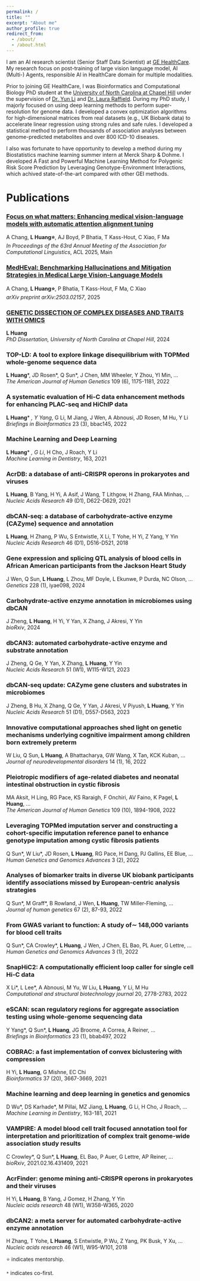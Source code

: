 ```yaml
---
permalink: /
title: ""
excerpt: "About me"
author_profile: true
redirect_from: 
  - /about/
  - /about.html
---
```


I am an AI research scientist (Senior Staff Data Scientist) at [GE HealthCare](https://www.gehealthcare.com/). My research focus on post-training of large vision language model, AI (Multi-) Agents, responsible AI in HealthCare domain for multiple modalities. 

Prior to joining GE HealthCare, I was Bioinformatics and Computational Biology PhD student at the [University of North Carolina at Chapel Hill](https://www.unc.edu/) under the supervision of [Dr. Yun Li](https://sph.unc.edu/adv_profile/yun-li-phd/) and [Dr. Laura Raffield](https://www.med.unc.edu/genetics/directory/laura-raffield-phd/). During my PhD study, I majorly focused on using deep learning methods to perform super-resolution for genome data. I developed a convex optimization algorithms for high-dimensional matrices from real datasets (e.g., UK Biobank data) to accelerate linear regression using strong rules and safe rules. I developed a statistical method to perform thousands of association analyses between genome-predicted metabolites and over 800 ICD-10 diseases.

I also was fortunate to have opportunity to develop a method during my Biostatistics machine learning summer intern at Merck Sharp & Dohme. I developed A Fast and Powerful Machine Learning Method for Polygenic Risk Score Prediction by Leveraging Genotype-Environment Interactions, which achived state-of-the-art compared with other GEI methods.

Publications
======

### [Focus on what matters: Enhancing medical vision-language models with automatic attention alignment tuning](https://aclanthology.org/2025.acl-long.460.pdf)
A Chang, **L Huang⭐**, AJ Boyd, P Bhatia, T Kass-Hout, C Xiao, F Ma  
*In Proceedings of the 63rd Annual Meeting of the Association for Computational Linguistics*, ACL 2025, Main

### [MedHEval: Benchmarking Hallucinations and Mitigation Strategies in Medical Large Vision-Language Models](https://arxiv.org/abs/2503.02157)
A Chang, **L Huang⭐**, P Bhatia, T Kass-Hout, F Ma, C Xiao  
*arXiv preprint arXiv:2503.02157*, 2025

### [GENETIC DISSECTION OF COMPLEX DISEASES AND TRAITS WITH OMICS](https://www.proquest.com/openview/a925b6edda339e93c06f4b06544a71dd/1?cbl=18750&diss=y&pq-origsite=gscholar)
**L Huang**  
*PhD Dissertation, University of North Carolina at Chapel Hill*, 2024

### TOP-LD: A tool to explore linkage disequilibrium with TOPMed whole-genome sequence data
**L Huang***, JD Rosen*, Q Sun*, J Chen, MM Wheeler, Y Zhou, YI Min, ...  
*The American Journal of Human Genetics* 109 (6), 1175-1181, 2022

### A systematic evaluation of Hi-C data enhancement methods for enhancing PLAC-seq and HiChIP data
**L Huang*** *, Y Yang*, G Li, M Jiang, J Wen, A Abnousi, JD Rosen, M Hu, Y Li  
*Briefings in Bioinformatics* 23 (3), bbac145, 2022

### Machine Learning and Deep Learning
**L Huang*** *, G Li*, H Cho, J Roach, Y Li  
*Machine Learning in Dentistry*, 163, 2021

### AcrDB: a database of anti-CRISPR operons in prokaryotes and viruses
**L Huang**, B Yang, H Yi, A Asif, J Wang, T Lithgow, H Zhang, FAA Minhas, ...  
*Nucleic Acids Research* 49 (D1), D622-D629, 2021

### dbCAN-seq: a database of carbohydrate-active enzyme (CAZyme) sequence and annotation
**L Huang**, H Zhang, P Wu, S Entwistle, X Li, T Yohe, H Yi, Z Yang, Y Yin  
*Nucleic Acids Research* 46 (D1), D516-D521, 2018

### Gene expression and splicing QTL analysis of blood cells in African American participants from the Jackson Heart Study
J Wen, Q Sun, **L Huang**, L Zhou, MF Doyle, L Ekunwe, P Durda, NC Olson, ...  
*Genetics* 228 (1), iyae098, 2024

### Carbohydrate-active enzyme annotation in microbiomes using dbCAN
J Zheng, **L Huang**, H Yi, Y Yan, X Zhang, J Akresi, Y Yin  
*bioRxiv*, 2024

### dbCAN3: automated carbohydrate-active enzyme and substrate annotation
J Zheng, Q Ge, Y Yan, X Zhang, **L Huang**, Y Yin  
*Nucleic Acids Research* 51 (W1), W115-W121, 2023

### dbCAN-seq update: CAZyme gene clusters and substrates in microbiomes
J Zheng, B Hu, X Zhang, Q Ge, Y Yan, J Akresi, V Piyush, **L Huang**, Y Yin  
*Nucleic Acids Research* 51 (D1), D557-D563, 2023

### Innovative computational approaches shed light on genetic mechanisms underlying cognitive impairment among children born extremely preterm
W Liu, Q Sun, **L Huang**, A Bhattacharya, GW Wang, X Tan, KCK Kuban, ...  
*Journal of neurodevelopmental disorders* 14 (1), 16, 2022

### Pleiotropic modifiers of age-related diabetes and neonatal intestinal obstruction in cystic fibrosis
MA Aksit, H Ling, RG Pace, KS Raraigh, F Onchiri, AV Faino, K Pagel, **L Huang**, ...  
*The American Journal of Human Genetics* 109 (10), 1894-1908, 2022

### Leveraging TOPMed imputation server and constructing a cohort-specific imputation reference panel to enhance genotype imputation among cystic fibrosis patients
Q Sun*, W Liu*, JD Rosen, **L Huang**, RG Pace, H Dang, PJ Gallins, EE Blue, ...  
*Human Genetics and Genomics Advances* 3 (2), 2022

### Analyses of biomarker traits in diverse UK biobank participants identify associations missed by European-centric analysis strategies
Q Sun*, M Graff*, B Rowland, J Wen, **L Huang**, TW Miller-Fleming, ...  
*Journal of human genetics* 67 (2), 87-93, 2022

### From GWAS variant to function: A study of∼ 148,000 variants for blood cell traits
Q Sun*, CA Crowley*, **L Huang**, J Wen, J Chen, EL Bao, PL Auer, G Lettre, ...  
*Human Genetics and Genomics Advances* 3 (1), 2022

### SnapHiC2: A computationally efficient loop caller for single cell Hi-C data
X Li*, L Lee*, A Abnousi, M Yu, W Liu, **L Huang**, Y Li, M Hu  
*Computational and structural biotechnology journal* 20, 2778-2783, 2022

### eSCAN: scan regulatory regions for aggregate association testing using whole-genome sequencing data
Y Yang*, Q Sun*, **L Huang**, JG Broome, A Correa, A Reiner, ...  
*Briefings in Bioinformatics* 23 (1), bbab497, 2022

### COBRAC: a fast implementation of convex biclustering with compression
H Yi, **L Huang**, G Mishne, EC Chi  
*Bioinformatics* 37 (20), 3667-3669, 2021

### Machine learning and deep learning in genetics and genomics
D Wu*, DS Karhade*, M Pillai, MZ Jiang, **L Huang**, G Li, H Cho, J Roach, ...  
*Machine Learning in Dentistry*, 163-181, 2021

### VAMPIRE: A model blood cell trait focused annotation tool for interpretation and prioritization of complex trait genome-wide association study results
C Crowley*, Q Sun*, **L Huang**, EL Bao, P Auer, G Lettre, AP Reiner, ...  
*bioRxiv*, 2021.02.16.431409, 2021

### AcrFinder: genome mining anti-CRISPR operons in prokaryotes and their viruses
H Yi, **L Huang**, B Yang, J Gomez, H Zhang, Y Yin  
*Nucleic acids research* 48 (W1), W358-W365, 2020

### dbCAN2: a meta server for automated carbohydrate-active enzyme annotation
H Zhang, T Yohe, **L Huang**, S Entwistle, P Wu, Z Yang, PK Busk, Y Xu, ...  
*Nucleic acids research* 46 (W1), W95-W101, 2018

⭐ indicates mentorship.

`*` indicates co-first.

